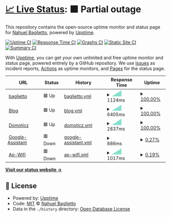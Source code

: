 # [📈 Live Status](https://nbaglietto.github.io/upptime): <!--live status--> **🟧 Partial outage**

This repository contains the open-source uptime monitor and status page for [Nahuel Baglietto](www.baglietto.ar), powered by [Upptime](https://github.com/upptime/upptime).

[![Uptime CI](https://github.com/nbaglietto/upptime/workflows/Uptime%20CI/badge.svg)](https://github.com/nbaglietto/upptime/actions?query=workflow%3A%22Uptime+CI%22)
[![Response Time CI](https://github.com/nbaglietto/upptime/workflows/Response%20Time%20CI/badge.svg)](https://github.com/nbaglietto/upptime/actions?query=workflow%3A%22Response+Time+CI%22)
[![Graphs CI](https://github.com/nbaglietto/upptime/workflows/Graphs%20CI/badge.svg)](https://github.com/nbaglietto/upptime/actions?query=workflow%3A%22Graphs+CI%22)
[![Static Site CI](https://github.com/nbaglietto/upptime/workflows/Static%20Site%20CI/badge.svg)](https://github.com/nbaglietto/upptime/actions?query=workflow%3A%22Static+Site+CI%22)
[![Summary CI](https://github.com/nbaglietto/upptime/workflows/Summary%20CI/badge.svg)](https://github.com/nbaglietto/upptime/actions?query=workflow%3A%22Summary+CI%22)

With [Upptime](https://upptime.js.org), you can get your own unlimited and free uptime monitor and status page, powered entirely by a GitHub repository. We use [Issues](https://github.com/nbaglietto/upptime/issues) as incident reports, [Actions](https://github.com/nbaglietto/upptime/actions) as uptime monitors, and [Pages](https://nbaglietto.github.io/upptime) for the status page.

<!--start: status pages-->
<!-- This summary is generated by Upptime (https://github.com/upptime/upptime) -->
<!-- Do not edit this manually, your changes will be overwritten -->
<!-- prettier-ignore -->
| URL | Status | History | Response Time | Uptime |
| --- | ------ | ------- | ------------- | ------ |
| <img alt="" src="https://favicons.githubusercontent.com/www.baglietto.ar" height="13"> [baglietto](https://www.baglietto.ar) | 🟩 Up | [baglietto.yml](https://github.com/nbaglietto/upptime/commits/HEAD/history/baglietto.yml) | <details><summary><img alt="Response time graph" src="./graphs/baglietto/response-time-week.png" height="20"> 1124ms</summary><br><a href="https://nbaglietto.github.io/upptime/history/baglietto"><img alt="Response time 1124" src="https://img.shields.io/endpoint?url=https%3A%2F%2Fraw.githubusercontent.com%2Fnbaglietto%2Fupptime%2FHEAD%2Fapi%2Fbaglietto%2Fresponse-time.json"></a><br><a href="https://nbaglietto.github.io/upptime/history/baglietto"><img alt="24-hour response time 1124" src="https://img.shields.io/endpoint?url=https%3A%2F%2Fraw.githubusercontent.com%2Fnbaglietto%2Fupptime%2FHEAD%2Fapi%2Fbaglietto%2Fresponse-time-day.json"></a><br><a href="https://nbaglietto.github.io/upptime/history/baglietto"><img alt="7-day response time 1124" src="https://img.shields.io/endpoint?url=https%3A%2F%2Fraw.githubusercontent.com%2Fnbaglietto%2Fupptime%2FHEAD%2Fapi%2Fbaglietto%2Fresponse-time-week.json"></a><br><a href="https://nbaglietto.github.io/upptime/history/baglietto"><img alt="30-day response time 1124" src="https://img.shields.io/endpoint?url=https%3A%2F%2Fraw.githubusercontent.com%2Fnbaglietto%2Fupptime%2FHEAD%2Fapi%2Fbaglietto%2Fresponse-time-month.json"></a><br><a href="https://nbaglietto.github.io/upptime/history/baglietto"><img alt="1-year response time 1124" src="https://img.shields.io/endpoint?url=https%3A%2F%2Fraw.githubusercontent.com%2Fnbaglietto%2Fupptime%2FHEAD%2Fapi%2Fbaglietto%2Fresponse-time-year.json"></a></details> | <details><summary><a href="https://nbaglietto.github.io/upptime/history/baglietto">100.00%</a></summary><a href="https://nbaglietto.github.io/upptime/history/baglietto"><img alt="All-time uptime 100.00%" src="https://img.shields.io/endpoint?url=https%3A%2F%2Fraw.githubusercontent.com%2Fnbaglietto%2Fupptime%2FHEAD%2Fapi%2Fbaglietto%2Fuptime.json"></a><br><a href="https://nbaglietto.github.io/upptime/history/baglietto"><img alt="24-hour uptime 100.00%" src="https://img.shields.io/endpoint?url=https%3A%2F%2Fraw.githubusercontent.com%2Fnbaglietto%2Fupptime%2FHEAD%2Fapi%2Fbaglietto%2Fuptime-day.json"></a><br><a href="https://nbaglietto.github.io/upptime/history/baglietto"><img alt="7-day uptime 100.00%" src="https://img.shields.io/endpoint?url=https%3A%2F%2Fraw.githubusercontent.com%2Fnbaglietto%2Fupptime%2FHEAD%2Fapi%2Fbaglietto%2Fuptime-week.json"></a><br><a href="https://nbaglietto.github.io/upptime/history/baglietto"><img alt="30-day uptime 100.00%" src="https://img.shields.io/endpoint?url=https%3A%2F%2Fraw.githubusercontent.com%2Fnbaglietto%2Fupptime%2FHEAD%2Fapi%2Fbaglietto%2Fuptime-month.json"></a><br><a href="https://nbaglietto.github.io/upptime/history/baglietto"><img alt="1-year uptime 100.00%" src="https://img.shields.io/endpoint?url=https%3A%2F%2Fraw.githubusercontent.com%2Fnbaglietto%2Fupptime%2FHEAD%2Fapi%2Fbaglietto%2Fuptime-year.json"></a></details>
| <img alt="" src="https://favicons.githubusercontent.com/blog.baglietto.ar" height="13"> [Blog](https://blog.baglietto.ar) | 🟩 Up | [blog.yml](https://github.com/nbaglietto/upptime/commits/HEAD/history/blog.yml) | <details><summary><img alt="Response time graph" src="./graphs/blog/response-time-week.png" height="20"> 6405ms</summary><br><a href="https://nbaglietto.github.io/upptime/history/blog"><img alt="Response time 6405" src="https://img.shields.io/endpoint?url=https%3A%2F%2Fraw.githubusercontent.com%2Fnbaglietto%2Fupptime%2FHEAD%2Fapi%2Fblog%2Fresponse-time.json"></a><br><a href="https://nbaglietto.github.io/upptime/history/blog"><img alt="24-hour response time 6405" src="https://img.shields.io/endpoint?url=https%3A%2F%2Fraw.githubusercontent.com%2Fnbaglietto%2Fupptime%2FHEAD%2Fapi%2Fblog%2Fresponse-time-day.json"></a><br><a href="https://nbaglietto.github.io/upptime/history/blog"><img alt="7-day response time 6405" src="https://img.shields.io/endpoint?url=https%3A%2F%2Fraw.githubusercontent.com%2Fnbaglietto%2Fupptime%2FHEAD%2Fapi%2Fblog%2Fresponse-time-week.json"></a><br><a href="https://nbaglietto.github.io/upptime/history/blog"><img alt="30-day response time 6405" src="https://img.shields.io/endpoint?url=https%3A%2F%2Fraw.githubusercontent.com%2Fnbaglietto%2Fupptime%2FHEAD%2Fapi%2Fblog%2Fresponse-time-month.json"></a><br><a href="https://nbaglietto.github.io/upptime/history/blog"><img alt="1-year response time 6405" src="https://img.shields.io/endpoint?url=https%3A%2F%2Fraw.githubusercontent.com%2Fnbaglietto%2Fupptime%2FHEAD%2Fapi%2Fblog%2Fresponse-time-year.json"></a></details> | <details><summary><a href="https://nbaglietto.github.io/upptime/history/blog">100.00%</a></summary><a href="https://nbaglietto.github.io/upptime/history/blog"><img alt="All-time uptime 100.00%" src="https://img.shields.io/endpoint?url=https%3A%2F%2Fraw.githubusercontent.com%2Fnbaglietto%2Fupptime%2FHEAD%2Fapi%2Fblog%2Fuptime.json"></a><br><a href="https://nbaglietto.github.io/upptime/history/blog"><img alt="24-hour uptime 100.00%" src="https://img.shields.io/endpoint?url=https%3A%2F%2Fraw.githubusercontent.com%2Fnbaglietto%2Fupptime%2FHEAD%2Fapi%2Fblog%2Fuptime-day.json"></a><br><a href="https://nbaglietto.github.io/upptime/history/blog"><img alt="7-day uptime 100.00%" src="https://img.shields.io/endpoint?url=https%3A%2F%2Fraw.githubusercontent.com%2Fnbaglietto%2Fupptime%2FHEAD%2Fapi%2Fblog%2Fuptime-week.json"></a><br><a href="https://nbaglietto.github.io/upptime/history/blog"><img alt="30-day uptime 100.00%" src="https://img.shields.io/endpoint?url=https%3A%2F%2Fraw.githubusercontent.com%2Fnbaglietto%2Fupptime%2FHEAD%2Fapi%2Fblog%2Fuptime-month.json"></a><br><a href="https://nbaglietto.github.io/upptime/history/blog"><img alt="1-year uptime 100.00%" src="https://img.shields.io/endpoint?url=https%3A%2F%2Fraw.githubusercontent.com%2Fnbaglietto%2Fupptime%2FHEAD%2Fapi%2Fblog%2Fuptime-year.json"></a></details>
| <img alt="" src="https://favicons.githubusercontent.com/domoticz.baglietto.ar" height="13"> [Domoticz](https://domoticz.baglietto.ar) | 🟩 Up | [domoticz.yml](https://github.com/nbaglietto/upptime/commits/HEAD/history/domoticz.yml) | <details><summary><img alt="Response time graph" src="./graphs/domoticz/response-time-week.png" height="20"> 2837ms</summary><br><a href="https://nbaglietto.github.io/upptime/history/domoticz"><img alt="Response time 2837" src="https://img.shields.io/endpoint?url=https%3A%2F%2Fraw.githubusercontent.com%2Fnbaglietto%2Fupptime%2FHEAD%2Fapi%2Fdomoticz%2Fresponse-time.json"></a><br><a href="https://nbaglietto.github.io/upptime/history/domoticz"><img alt="24-hour response time 2837" src="https://img.shields.io/endpoint?url=https%3A%2F%2Fraw.githubusercontent.com%2Fnbaglietto%2Fupptime%2FHEAD%2Fapi%2Fdomoticz%2Fresponse-time-day.json"></a><br><a href="https://nbaglietto.github.io/upptime/history/domoticz"><img alt="7-day response time 2837" src="https://img.shields.io/endpoint?url=https%3A%2F%2Fraw.githubusercontent.com%2Fnbaglietto%2Fupptime%2FHEAD%2Fapi%2Fdomoticz%2Fresponse-time-week.json"></a><br><a href="https://nbaglietto.github.io/upptime/history/domoticz"><img alt="30-day response time 2837" src="https://img.shields.io/endpoint?url=https%3A%2F%2Fraw.githubusercontent.com%2Fnbaglietto%2Fupptime%2FHEAD%2Fapi%2Fdomoticz%2Fresponse-time-month.json"></a><br><a href="https://nbaglietto.github.io/upptime/history/domoticz"><img alt="1-year response time 2837" src="https://img.shields.io/endpoint?url=https%3A%2F%2Fraw.githubusercontent.com%2Fnbaglietto%2Fupptime%2FHEAD%2Fapi%2Fdomoticz%2Fresponse-time-year.json"></a></details> | <details><summary><a href="https://nbaglietto.github.io/upptime/history/domoticz">100.00%</a></summary><a href="https://nbaglietto.github.io/upptime/history/domoticz"><img alt="All-time uptime 100.00%" src="https://img.shields.io/endpoint?url=https%3A%2F%2Fraw.githubusercontent.com%2Fnbaglietto%2Fupptime%2FHEAD%2Fapi%2Fdomoticz%2Fuptime.json"></a><br><a href="https://nbaglietto.github.io/upptime/history/domoticz"><img alt="24-hour uptime 100.00%" src="https://img.shields.io/endpoint?url=https%3A%2F%2Fraw.githubusercontent.com%2Fnbaglietto%2Fupptime%2FHEAD%2Fapi%2Fdomoticz%2Fuptime-day.json"></a><br><a href="https://nbaglietto.github.io/upptime/history/domoticz"><img alt="7-day uptime 100.00%" src="https://img.shields.io/endpoint?url=https%3A%2F%2Fraw.githubusercontent.com%2Fnbaglietto%2Fupptime%2FHEAD%2Fapi%2Fdomoticz%2Fuptime-week.json"></a><br><a href="https://nbaglietto.github.io/upptime/history/domoticz"><img alt="30-day uptime 100.00%" src="https://img.shields.io/endpoint?url=https%3A%2F%2Fraw.githubusercontent.com%2Fnbaglietto%2Fupptime%2FHEAD%2Fapi%2Fdomoticz%2Fuptime-month.json"></a><br><a href="https://nbaglietto.github.io/upptime/history/domoticz"><img alt="1-year uptime 100.00%" src="https://img.shields.io/endpoint?url=https%3A%2F%2Fraw.githubusercontent.com%2Fnbaglietto%2Fupptime%2FHEAD%2Fapi%2Fdomoticz%2Fuptime-year.json"></a></details>
| <img alt="" src="https://favicons.githubusercontent.com/asistente.baglietto.ar" height="13"> [Google-Assistant](https://asistente.baglietto.ar) | 🟥 Down | [google-assistant.yml](https://github.com/nbaglietto/upptime/commits/HEAD/history/google-assistant.yml) | <details><summary><img alt="Response time graph" src="./graphs/google-assistant/response-time-week.png" height="20"> 886ms</summary><br><a href="https://nbaglietto.github.io/upptime/history/google-assistant"><img alt="Response time 886" src="https://img.shields.io/endpoint?url=https%3A%2F%2Fraw.githubusercontent.com%2Fnbaglietto%2Fupptime%2FHEAD%2Fapi%2Fgoogle-assistant%2Fresponse-time.json"></a><br><a href="https://nbaglietto.github.io/upptime/history/google-assistant"><img alt="24-hour response time 886" src="https://img.shields.io/endpoint?url=https%3A%2F%2Fraw.githubusercontent.com%2Fnbaglietto%2Fupptime%2FHEAD%2Fapi%2Fgoogle-assistant%2Fresponse-time-day.json"></a><br><a href="https://nbaglietto.github.io/upptime/history/google-assistant"><img alt="7-day response time 886" src="https://img.shields.io/endpoint?url=https%3A%2F%2Fraw.githubusercontent.com%2Fnbaglietto%2Fupptime%2FHEAD%2Fapi%2Fgoogle-assistant%2Fresponse-time-week.json"></a><br><a href="https://nbaglietto.github.io/upptime/history/google-assistant"><img alt="30-day response time 886" src="https://img.shields.io/endpoint?url=https%3A%2F%2Fraw.githubusercontent.com%2Fnbaglietto%2Fupptime%2FHEAD%2Fapi%2Fgoogle-assistant%2Fresponse-time-month.json"></a><br><a href="https://nbaglietto.github.io/upptime/history/google-assistant"><img alt="1-year response time 886" src="https://img.shields.io/endpoint?url=https%3A%2F%2Fraw.githubusercontent.com%2Fnbaglietto%2Fupptime%2FHEAD%2Fapi%2Fgoogle-assistant%2Fresponse-time-year.json"></a></details> | <details><summary><a href="https://nbaglietto.github.io/upptime/history/google-assistant">0.27%</a></summary><a href="https://nbaglietto.github.io/upptime/history/google-assistant"><img alt="All-time uptime 0.27%" src="https://img.shields.io/endpoint?url=https%3A%2F%2Fraw.githubusercontent.com%2Fnbaglietto%2Fupptime%2FHEAD%2Fapi%2Fgoogle-assistant%2Fuptime.json"></a><br><a href="https://nbaglietto.github.io/upptime/history/google-assistant"><img alt="24-hour uptime 0.27%" src="https://img.shields.io/endpoint?url=https%3A%2F%2Fraw.githubusercontent.com%2Fnbaglietto%2Fupptime%2FHEAD%2Fapi%2Fgoogle-assistant%2Fuptime-day.json"></a><br><a href="https://nbaglietto.github.io/upptime/history/google-assistant"><img alt="7-day uptime 0.27%" src="https://img.shields.io/endpoint?url=https%3A%2F%2Fraw.githubusercontent.com%2Fnbaglietto%2Fupptime%2FHEAD%2Fapi%2Fgoogle-assistant%2Fuptime-week.json"></a><br><a href="https://nbaglietto.github.io/upptime/history/google-assistant"><img alt="30-day uptime 0.27%" src="https://img.shields.io/endpoint?url=https%3A%2F%2Fraw.githubusercontent.com%2Fnbaglietto%2Fupptime%2FHEAD%2Fapi%2Fgoogle-assistant%2Fuptime-month.json"></a><br><a href="https://nbaglietto.github.io/upptime/history/google-assistant"><img alt="1-year uptime 0.27%" src="https://img.shields.io/endpoint?url=https%3A%2F%2Fraw.githubusercontent.com%2Fnbaglietto%2Fupptime%2FHEAD%2Fapi%2Fgoogle-assistant%2Fuptime-year.json"></a></details>
| <img alt="" src="https://favicons.githubusercontent.com/raspap.baglietto.ar" height="13"> [Ap-Wifi](https://raspap.baglietto.ar) | 🟥 Down | [ap-wifi.yml](https://github.com/nbaglietto/upptime/commits/HEAD/history/ap-wifi.yml) | <details><summary><img alt="Response time graph" src="./graphs/ap-wifi/response-time-week.png" height="20"> 1017ms</summary><br><a href="https://nbaglietto.github.io/upptime/history/ap-wifi"><img alt="Response time 1017" src="https://img.shields.io/endpoint?url=https%3A%2F%2Fraw.githubusercontent.com%2Fnbaglietto%2Fupptime%2FHEAD%2Fapi%2Fap-wifi%2Fresponse-time.json"></a><br><a href="https://nbaglietto.github.io/upptime/history/ap-wifi"><img alt="24-hour response time 1017" src="https://img.shields.io/endpoint?url=https%3A%2F%2Fraw.githubusercontent.com%2Fnbaglietto%2Fupptime%2FHEAD%2Fapi%2Fap-wifi%2Fresponse-time-day.json"></a><br><a href="https://nbaglietto.github.io/upptime/history/ap-wifi"><img alt="7-day response time 1017" src="https://img.shields.io/endpoint?url=https%3A%2F%2Fraw.githubusercontent.com%2Fnbaglietto%2Fupptime%2FHEAD%2Fapi%2Fap-wifi%2Fresponse-time-week.json"></a><br><a href="https://nbaglietto.github.io/upptime/history/ap-wifi"><img alt="30-day response time 1017" src="https://img.shields.io/endpoint?url=https%3A%2F%2Fraw.githubusercontent.com%2Fnbaglietto%2Fupptime%2FHEAD%2Fapi%2Fap-wifi%2Fresponse-time-month.json"></a><br><a href="https://nbaglietto.github.io/upptime/history/ap-wifi"><img alt="1-year response time 1017" src="https://img.shields.io/endpoint?url=https%3A%2F%2Fraw.githubusercontent.com%2Fnbaglietto%2Fupptime%2FHEAD%2Fapi%2Fap-wifi%2Fresponse-time-year.json"></a></details> | <details><summary><a href="https://nbaglietto.github.io/upptime/history/ap-wifi">0.19%</a></summary><a href="https://nbaglietto.github.io/upptime/history/ap-wifi"><img alt="All-time uptime 0.19%" src="https://img.shields.io/endpoint?url=https%3A%2F%2Fraw.githubusercontent.com%2Fnbaglietto%2Fupptime%2FHEAD%2Fapi%2Fap-wifi%2Fuptime.json"></a><br><a href="https://nbaglietto.github.io/upptime/history/ap-wifi"><img alt="24-hour uptime 0.19%" src="https://img.shields.io/endpoint?url=https%3A%2F%2Fraw.githubusercontent.com%2Fnbaglietto%2Fupptime%2FHEAD%2Fapi%2Fap-wifi%2Fuptime-day.json"></a><br><a href="https://nbaglietto.github.io/upptime/history/ap-wifi"><img alt="7-day uptime 0.19%" src="https://img.shields.io/endpoint?url=https%3A%2F%2Fraw.githubusercontent.com%2Fnbaglietto%2Fupptime%2FHEAD%2Fapi%2Fap-wifi%2Fuptime-week.json"></a><br><a href="https://nbaglietto.github.io/upptime/history/ap-wifi"><img alt="30-day uptime 0.19%" src="https://img.shields.io/endpoint?url=https%3A%2F%2Fraw.githubusercontent.com%2Fnbaglietto%2Fupptime%2FHEAD%2Fapi%2Fap-wifi%2Fuptime-month.json"></a><br><a href="https://nbaglietto.github.io/upptime/history/ap-wifi"><img alt="1-year uptime 0.19%" src="https://img.shields.io/endpoint?url=https%3A%2F%2Fraw.githubusercontent.com%2Fnbaglietto%2Fupptime%2FHEAD%2Fapi%2Fap-wifi%2Fuptime-year.json"></a></details>

<!--end: status pages-->

[**Visit our status website →**](https://nbaglietto.github.io/upptime)

## 📄 License

- Powered by: [Upptime](https://github.com/upptime/upptime)
- Code: [MIT](./LICENSE) © [Nahuel Baglietto](www.baglietto.ar)
- Data in the `./history` directory: [Open Database License](https://opendatacommons.org/licenses/odbl/1-0/)
